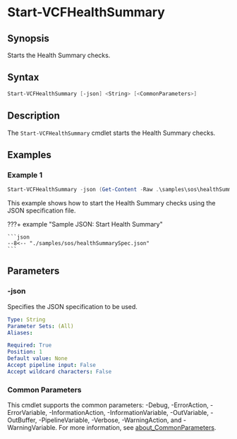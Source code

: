 # Start-VCFHealthSummary

## Synopsis

Starts the Health Summary checks.

## Syntax

```powershell
Start-VCFHealthSummary [-json] <String> [<CommonParameters>]
```

## Description

The `Start-VCFHealthSummary` cmdlet starts the Health Summary checks.

## Examples

### Example 1

```powershell
Start-VCFHealthSummary -json (Get-Content -Raw .\samples\sos\healthSummarySpec.json)
```

This example shows how to start the Health Summary checks using the JSON specification file.

???+ example "Sample JSON: Start Health Summary"

    ```json
    --8<-- "./samples/sos/healthSummarySpec.json"
    ```

## Parameters

### -json

Specifies the JSON specification to be used.

```yaml
Type: String
Parameter Sets: (All)
Aliases:

Required: True
Position: 1
Default value: None
Accept pipeline input: False
Accept wildcard characters: False
```

### Common Parameters

This cmdlet supports the common parameters: -Debug, -ErrorAction, -ErrorVariable, -InformationAction, -InformationVariable, -OutVariable, -OutBuffer, -PipelineVariable, -Verbose, -WarningAction, and -WarningVariable. For more information, see [about_CommonParameters](http://go.microsoft.com/fwlink/?LinkID=113216).

